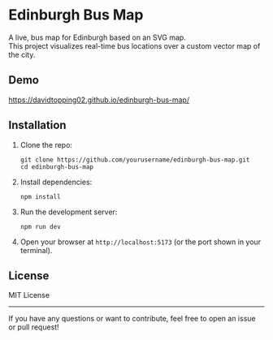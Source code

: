 # Edinburgh Bus Map

A live, bus map for Edinburgh based on an SVG map.  
This project visualizes real-time bus locations over a custom vector map of the city.

## Demo
https://davidtopping02.github.io/edinburgh-bus-map/

## Installation

1. Clone the repo:  
   
       git clone https://github.com/yourusername/edinburgh-bus-map.git
       cd edinburgh-bus-map

2. Install dependencies:  
   
       npm install

3. Run the development server:  
   
       npm run dev

4. Open your browser at `http://localhost:5173` (or the port shown in your terminal).


## License

MIT License

---

If you have any questions or want to contribute, feel free to open an issue or pull request!
